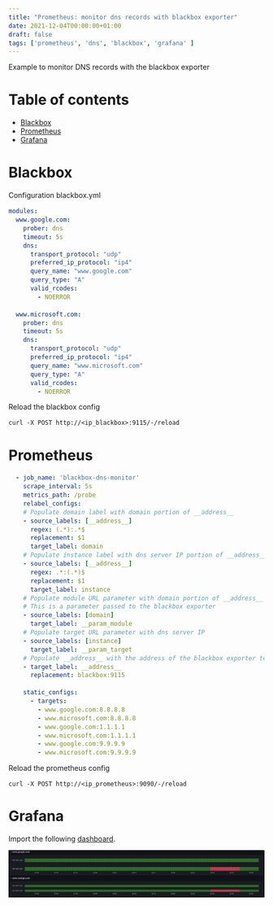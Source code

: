 ```yaml
---
title: "Prometheus: monitor dns records with blackbox exporter"
date: 2021-12-04T00:00:00+01:00
draft: false
tags: ['prometheus', 'dns', 'blackbox', 'grafana' ]
---
```


Example to monitor DNS records with the blackbox exporter

# Table of contents

* [Blackbox](#blackbox)
* [Prometheus](#prometheus)
* [Grafana](#grafana)

# Blackbox

Configuration blackbox.yml 

```yaml
modules:
  www.google.com:
    prober: dns
    timeout: 5s
    dns:
      transport_protocol: "udp"
      preferred_ip_protocol: "ip4"
      query_name: "www.google.com"
      query_type: "A"
      valid_rcodes:
        - NOERROR

  www.microsoft.com:
    prober: dns
    timeout: 5s
    dns:
      transport_protocol: "udp"
      preferred_ip_protocol: "ip4"
      query_name: "www.microsoft.com"
      query_type: "A"
      valid_rcodes:
        - NOERROR
```

Reload the blackbox config

```
curl -X POST http://<ip_blackbox>:9115/-/reload
```

# Prometheus

```yaml
  - job_name: 'blackbox-dns-monitor'
    scrape_interval: 5s
    metrics_path: /probe
    relabel_configs:
    # Populate domain label with domain portion of __address__
    - source_labels: [__address__]
      regex: (.*):.*$
      replacement: $1
      target_label: domain
    # Populate instance label with dns server IP portion of __address__
    - source_labels: [__address__]
      regex: .*:(.*)$
      replacement: $1
      target_label: instance
    # Populate module URL parameter with domain portion of __address__
    # This is a parameter passed to the blackbox exporter
    - source_labels: [domain]
      target_label: __param_module
    # Populate target URL parameter with dns server IP
    - source_labels: [instance]
      target_label: __param_target
    # Populate __address__ with the address of the blackbox exporter to hit
    - target_label: __address__
      replacement: blackbox:9115
      
    static_configs:
      - targets:
        - www.google.com:8.8.8.8
        - www.microsoft.com:8.8.8.8
        - www.google.com:1.1.1.1
        - www.microsoft.com:1.1.1.1
        - www.google.com:9.9.9.9
        - www.microsoft.com:9.9.9.9
```

Reload the prometheus config

```
curl -X POST http://<ip_prometheus>:9090/-/reload

```

# Grafana

Import the following [dashboard](https://github.com/dmachard/grafana-dashboards/blob/main/Prometheus%20Blackbox%20DNS/Prometheus%20Blackbox%20DNS%20records%20monitor.json).

![dashboard grafana](/images/0043/dashboard.png)
